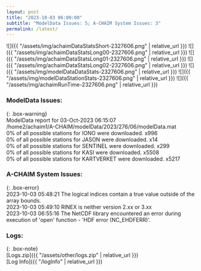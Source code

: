```yaml
---
layout: post
title: "2023-10-03 06:00:00"
subtitle: "ModelData Issues: 5; A-CHAIM System Issues: 3"
permalink: /latest/
---
```


![]({{ "/assets/img/achaimDataStatsShort-2327606.png" | relative_url }})
![]({{ "/assets/img/achaimDataStatsLong00-2327606.png" | relative_url }})
![]({{ "/assets/img/achaimDataStatsLong01-2327606.png" | relative_url }})
![]({{ "/assets/img/achaimDataStatsLong02-2327606.png" | relative_url }})
![]({{ "/assets/img/modelDataDataStats-2327606.png" | relative_url }})
![]({{ "/assets/img/modelDataStationStats-2327606.png" | relative_url }})
![]({{ "/assets/img/achaimRunTime-2327606.png" | relative_url }})


### ModelData Issues:  
  
{: .box-warning}  
 ModelData report for 03-Oct-2023 06:15:07   
 /home2/achaim1/A-CHAIM/modelData/2023/276/06/modelData.mat   
 0% of all possible stations for IONO were downloaded. x996   
 0% of all possible stations for JASON were downloaded. x14   
 0% of all possible stations for SENTINEL were downloaded. x299   
 0% of all possible stations for KASI were downloaded. x5508   
 0% of all possible stations for KARTVERKET were downloaded. x5217   
  
### A-CHAIM System Issues:  
  
{: .box-error}  
2023-10-03 05:48:21 The logical indices contain a true value outside of the array bounds.  
2023-10-03 05:49:10 RINEX is neither version 2.xx or 3.xx  
2023-10-03 06:55:16 The NetCDF library encountered an error during execution of 'open' function - 'HDF error (NC_EHDFERR)'.  

### Logs:  
  
{: .box-note}  
[Logs.zip]({{ "/assets/other/logs.zip" | relative_url }})  
[Log Info]({{ "/logInfo" | relative_url }})  
